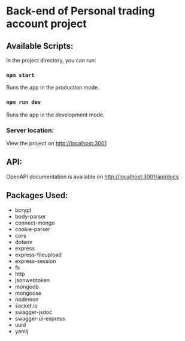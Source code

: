 # Back-end of Personal trading account project

## Available Scripts:

In the project directory, you can run:

### `npm start`

Runs the app in the production mode.

### `npm run dev`

Runs the app in the development mode.

### Server location:
View the project on [http://localhost:3001](http://localhost:3001)

## API:
OpenAPI documentation is available on [http://localhost:3001/api/docs](http://localhost:3001/api/docs)

## Packages Used:
* bcrypt
* body-parser
* connect-mongo
* cookie-parser
* cors
* dotenv
* express
* express-fileupload
* express-session
* fs
* http
* jsonwebtoken
* mongodb
* mongoose
* nodemon
* socket.io
* swagger-jsdoc
* swagger-ui-express
* uuid
* yamlj